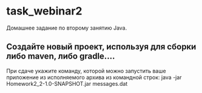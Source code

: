 # task_webinar2

Домашнее задание по второму занятию Java.

Создайте новый проект, используя для сборки либо maven, либо gradle....
----------------------------------------------------
При сдаче укажите команду, которой можно запустить ваше приложение из исполняемого архива из командной строк:
java -jar Homework2_2-1.0-SNAPSHOT.jar messages.dat
